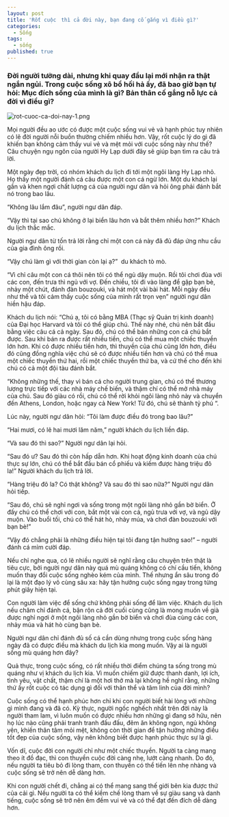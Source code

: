 ```yaml
---
layout: post
title: 'Rốt cuộc　thì cả đời này, bạn đang cố gắng vì điều gì?'
categories:
  - Sống
tags:
  - sống
published: true
---
```

### Đời người tưởng dài, nhưng khi quay đầu lại mới nhận ra thật ngắn ngủi. Trong cuộc sống xô bồ hối hả ấy, đã bao giờ bạn tự hỏi: Mục đích sống của mình là gì? Bản thân cố gắng nỗ lực cả đời vì điều gì?

![rot-cuoc-ca-doi-nay-1.png]({{site.baseurl}}/public/posts/rot-cuoc-ca-doi-nay-1.png)

Mọi người đều ao ước có được một cuộc sống vui vẻ và hạnh phúc tuy nhiên có lẽ đời người nỗi buồn thường chiếm nhiều hơn. Vậy, rốt cuộc lý do gì đã khiến bạn không cảm thấy vui vẻ và mệt mỏi với cuộc sống này như thế? Câu chuyện ngụ ngôn của người Hy Lạp dưới đây sẽ giúp bạn tìm ra câu trả lời.

Một ngày đẹp trời, có nhóm khách du lịch đi tới một ngôi làng Hy Lạp nhỏ. Họ thấy một người đánh cá câu được một con cá ngừ lớn. Một du khách lại gần và khen ngợi chất lượng cá của người ngư dân và hỏi ông phải đánh bắt nó trong bao lâu.

“Không lâu lắm đâu”, người ngư dân đáp.

“Vậy thì tại sao chú không ở lại biển lâu hơn và bắt thêm nhiều hơn?” Khách du lịch thắc mắc.

Người ngư dân từ tốn trả lời rằng chỉ một con cá này đã đủ đáp ứng nhu cầu của gia đình ông rồi.

“Vậy chú làm gì với thời gian còn lại ạ?”  du khách tò mò.

“Vì chỉ câu một con cá thôi nên tôi có thể ngủ dậy muộn. Rồi tôi chơi đùa với các con, đến trưa thì ngủ với vợ. Đến chiều, tôi đi vào làng để gặp bạn bè, nhảy một chút, đánh đàn bouzouki, và hát một vài bài hát. Mỗi ngày đều như thế và tôi cảm thấy cuộc sống của mình rất trọn vẹn” người ngư dân hiền hậu đáp.

Khách du lịch nói: “Chú ạ, tôi có bằng MBA (Thạc sỹ Quản trị kinh doanh) của Đại học Harvard và tôi có thể giúp chú. Thế này nhé, chú nên bắt đầu bằng việc câu cá cả ngày. Sau đó, chú có thể bán những con cá chú bắt được. Sau khi bán ra được rất nhiều tiền, chú có thể mua một chiếc thuyền lớn hơn. Khi có được nhiều tiền hơn, thì thuyền của chú cũng lớn hơn, điều đó cũng đồng nghĩa việc chú sẽ có được nhiều tiền hơn và chú có thể mua một chiếc thuyền thứ hai, rồi một chiếc thuyền thứ ba, và cứ thế cho đến khi chú có cả một đội tàu đánh bắt.

“Không những thế, thay vì bán cá cho người trung gian, chú có thể thương lượng trực tiếp với các nhà máy chế biến, và thậm chí có thể mở nhà máy của chú. Sau đó giàu có rồi, chú có thể rời khỏi ngôi làng nhỏ này và chuyển đến Athens, London, hoặc ngay cả New York! Từ đó, chú sẽ thành tỷ phú “.

Lúc này, người ngư dân hỏi: “Tôi làm được điều đó trong bao lâu?”

“Hai mươi, có lẽ hai mươi lăm năm,” người khách du lịch liền đáp.

“Và sau đó thì sao?” Người ngư dân lại hỏi.

“Sau đó ư? Sau đó thì còn hấp dẫn hơn. Khi hoạt động kinh doanh của chú thực sự lớn, chú có thể bắt đầu bán cổ phiếu và kiếm được hàng triệu đô la!” Người khách du lịch trả lời.

“Hàng triệu đô la? Có thật không? Và sau đó thì sao nữa?” Người ngư dân hỏi tiếp.

“Sau đó, chú sẽ nghỉ ngơi và sống trong một ngôi làng nhỏ gần bờ biển. Ở đấy chú có thể chơi với con, bắt một vài con cá, ngủ trưa với vợ, và ngủ dậy muộn. Vào buổi tối, chú có thể hát hò, nhảy múa, và chơi đàn bouzouki với bạn bè!”

“Vậy đó chẳng phải là những điều hiện tại tôi đang tận hưởng sao!” – người đánh cá mỉm cười đáp.

Nếu chỉ nghe qua, có lẽ nhiều người sẽ nghĩ rằng câu chuyện trên thật là tiêu cực, bởi người ngư dân này quá mù quáng không có chí cầu tiến, không muốn thay đổi cuộc sống nghèo kém của mình. Thế nhưng ẩn sâu trong đó lại là một đạo lý vô cùng sâu xa: hãy tận hưởng cuộc sống ngay trong từng phút giây hiện tại.

Con người làm việc để sống chứ không phải sống để làm việc. Khách du lịch nếu chăm chỉ đánh cá, bận rộn cả đời cuối cùng cũng là mong muốn về già được nghỉ ngơi ở một ngôi làng nhỏ gần bờ biển và chơi đùa cùng các con, nhảy múa và hát hò cùng bạn bè.

Người ngư dân chỉ đánh đủ số cá cần dùng nhưng trong cuộc sống hàng ngày đã có được điều mà khách du lịch kia mong muốn. Vậy ai là người sống mù quáng hơn đây?

Quả thực, trong cuộc sống, có rất nhiều thời điểm chúng ta sống trong mù quáng như vị khách du lịch kia. Vì muốn chiếm giữ được thanh danh, lợi ích, tình yêu, vật chất, thậm chí là một hơi thở mà lại không hề nghĩ rằng, những thứ ấy rốt cuộc có tác dụng gì đối với thân thể và tâm linh của đời mình?

Cuộc sống có thể hạnh phúc hơn chỉ khi con người biết hài lòng với những gì mình đang và đã có. Kỳ thực, người ngốc nghếch nhất trên đời này là người tham lam, vì luôn muốn có được nhiều hơn những gì đang sở hữu, nên họ lúc nào cũng phải tranh tranh đấu đấu, đêm ăn không ngon, ngủ không yên, khiến thân tâm mỏi mệt, không còn thời gian để tận hưởng những điều tốt đẹp của cuộc sống, vậy nên không biết được hạnh phúc thực sự là gì.

Vốn dĩ, cuộc đời con người chỉ như một chiếc thuyền. Người ta càng mang theo ít đồ đạc, thì con thuyền cuộc đời càng nhẹ, lướt càng nhanh. Do đó, nếu người ta tiêu bỏ đi lòng tham, con thuyền có thể tiến lên nhẹ nhàng và cuộc sống sẽ trở nên dễ dàng hơn.

Khi con người chết đi, chẳng ai có thể mang sang thế giới bên kia được thứ của cải gì. 
Nếu người ta có thể kiềm chế lòng tham về sự giàu sang và danh tiếng, cuộc sống sẽ trở nên êm đềm vui vẻ và có thể đạt đến đích dễ dàng hơn.